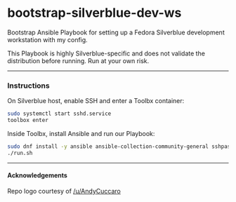 # bootstrap-silverblue-dev-ws

Bootstrap Ansible Playbook for setting up a Fedora Silverblue development workstation with my config.

This Playbook is highly Silverblue-specific and does not validate the distribution before running. Run at your own risk.

***

### Instructions
On Silverblue host, enable SSH and enter a Toolbx container:
```sh
sudo systemctl start sshd.service
toolbox enter
```

Inside Toolbx, install Ansible and run our Playbook:
```sh
sudo dnf install -y ansible ansible-collection-community-general sshpass
./run.sh
```

***

#### Acknowledgements
Repo logo courtesy of [/u/AndyCuccaro](https://www.reddit.com/r/linux/comments/b5py67/this_is_a_model_i_made_of_tux_our_chubby_linux/)
